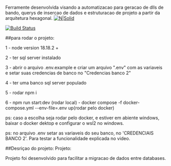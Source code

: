 Ferramente desenvolvida visando a automatizacao para geracao de dlls de bando, querys de insercao de dados e estruturacao de projeto a partir da arquitetura hexagonal.
[![N|Solid](https://cldup.com/dTxpPi9lDf.thumb.png)](https://nodesource.com/products/nsolid)

[![Build Status](https://travis-ci.org/joemccann/dillinger.svg?branch=master)](https://travis-ci.org/joemccann/dillinger)

##para rodar o projeto:

1 - node version 18.18.2 +

2 - ter sql server instalado

3 - abrir o arquivo .env.example e criar um arquivo ".env" com as variaveis e setar suas credencias de banco no "Credencias banco 2"

4 - ter uma banco sql server populado

5 - rodar npm i

6 - npm run start:dev (rodar local) - docker compose -f docker-compose.yml --env-file=.env up(rodar pelo docker)

ps: caso a escolha seja rodar pelo docker, e estiver em abiente windows, baixar o docker dektop e configurar o wsl2 no windows.

ps: no arquivo .env setar as variaveis do seu banco, no 'CREDENCIAIS BANCO 2'. Para testar a funcionalidade explicada no video. 

##Desriçao do projeto: Projeto:

Projeto foi desenvolvido para facilitar a migracao de dados entre databases. 

